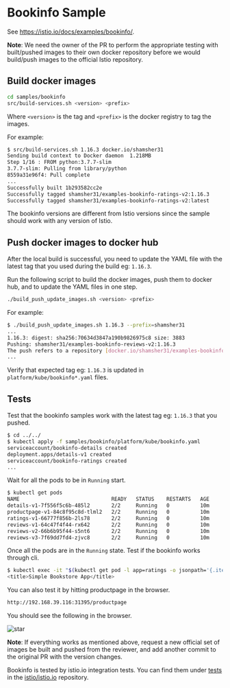 # Bookinfo Sample

See <https://istio.io/docs/examples/bookinfo/>.

**Note**: We need the owner of the PR to perform the appropriate testing with built/pushed images to their own docker repository before we would build/push images to the official Istio repository.

## Build docker images

```bash
cd samples/bookinfo
src/build-services.sh <version> <prefix>
```

Where `<version>` is the tag and `<prefix>` is the docker registry to tag the images.

For example:

```bash
$ src/build-services.sh 1.16.3 docker.io/shamsher31
Sending build context to Docker daemon  1.218MB
Step 1/16 : FROM python:3.7.7-slim
3.7.7-slim: Pulling from library/python
8559a31e96f4: Pull complete
...
Successfully built 1b293582cc2e
Successfully tagged shamsher31/examples-bookinfo-ratings-v2:1.16.3
Successfully tagged shamsher31/examples-bookinfo-ratings-v2:latest
```

The bookinfo versions are different from Istio versions since the sample should work with any version of Istio.

## Push docker images to docker hub

After the local build is successful, you need to update the YAML file with the latest tag that you used during the build eg: `1.16.3`.

Run the following script to build the docker images, push them to docker hub, and to update the YAML files in one step.

```bash
./build_push_update_images.sh <version> <prefix>
```

For example:

```bash
$ ./build_push_update_images.sh 1.16.3 --prefix=shamsher31
...
1.16.3: digest: sha256:70634d3847a190b9826975c8 size: 3883
Pushing: shamsher31/examples-bookinfo-reviews-v2:1.16.3
The push refers to a repository [docker.io/shamsher31/examples-bookinfo-reviews-v2]
...
```

Verify that expected tag eg: `1.16.3` is updated in `platform/kube/bookinfo*.yaml` files.

## Tests

Test that the bookinfo samples work with the latest tag eg: `1.16.3` that you pushed.

```bash
$ cd ../../
$ kubectl apply -f samples/bookinfo/platform/kube/bookinfo.yaml
serviceaccount/bookinfo-details created
deployment.apps/details-v1 created
serviceaccount/bookinfo-ratings created
...
```

Wait for all the pods to be in `Running` start.

```bash
$ kubectl get pods
NAME                              READY   STATUS    RESTARTS   AGE
details-v1-7f556f5c6b-485l2       2/2     Running   0          10m
productpage-v1-84c8f95c8d-tlml2   2/2     Running   0          10m
ratings-v1-66777f856b-2ls78       2/2     Running   0          10m
reviews-v1-64c47f4f44-rx642       2/2     Running   0          10m
reviews-v2-66b6b95f44-s5nt6       2/2     Running   0          10m
reviews-v3-7f69dd7fd4-zjvc8       2/2     Running   0          10m
```

Once all the pods are in the `Running` state. Test if the bookinfo works through cli.

```bash
$ kubectl exec -it "$(kubectl get pod -l app=ratings -o jsonpath='{.items[0].metadata.name}')" -c ratings -- curl productpage:9080/productpage | grep -o "<title>.*</title>"
<title>Simple Bookstore App</title>
```

You can also test it by hitting productpage in the browser.

```bash
http://192.168.39.116:31395/productpage
```

You should see the following in the browser.

![star](https://user-images.githubusercontent.com/2920003/86032538-212ff900-ba55-11ea-9492-d4bc90656a02.png)

**Note**: If everything works as mentioned above, request a new official set of images be built and pushed from the reviewer, and add another commit to the original PR with the version changes.

Bookinfo is tested by istio.io integration tests. You can find them under [tests](https://github.com/istio/istio.io/tree/master/tests) in the [istio/istio.io](https://github.com/istio/istio.io) repository.

